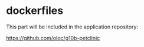 # dockerfiles
This part will be included in the application repository: 

https://github.com/oloc/g10b-petclinic